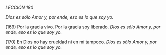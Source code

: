 *LECCIÓN 180*

*Dios es sólo Amor y, por ende, eso es lo que soy yo.*

(169) Por la gracia vivo. Por la gracia soy liberado.
*Dios es sólo Amor y, por ende, eso es lo que soy yo.*

(170) En Dios no hay crueldad ni en mí tampoco.
*Dios es sólo Amor y, por ende, eso es lo que soy yo.*